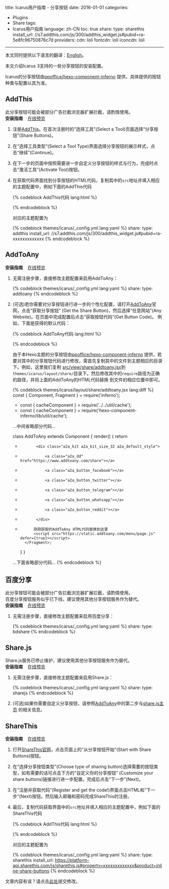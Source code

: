 title: Icarus用户指南 - 分享按钮
date: 2016-01-01
categories:
- Plugins
- Share
tags:
- Icarus用户指南
language: zh-CN
toc: true
share:
    type: sharethis
    install_url: //s7.addthis.com/js/300/addthis_widget.js#pubid=ra-5e8fc96750876c7d
providers:
    cdn: loli
    fontcdn: loli
    iconcdn: loli
---

<div class="notification is-success is-size-6">
本文同时提供以下语言的翻译：<a href="{% post_path en/Share-Buttons %}">English</a>。
</div>

本文介绍Icarus 3支持的一些分享按钮的安装配置。

<!-- more -->


<div class="notification is-link is-size-6">

Icarus的分享按钮由[ppoffice/hexo-component-inferno](https://github.com/ppoffice/hexo-component-inferno)
提供，具体提供的按钮种类与配置以其为准。

</div>

<style>
.content ol:not([type]) {
    list-style-type: simp-chinese-informal;
}
</style>


## AddThis

<div class="notification is-warning is-size-6">
此分享按钮可能会被部分广告拦截浏览器扩展拦截，请酌情使用。
</div>

<div>
<strong>安装指南</strong>
<a class="tag is-success" style="margin-left:.8em" href="{% post_path demo/share/AddThis %}">在线预览</a>
</div>

1. 注册[AddThis](https://www.addthis.com/)。在首次注册时的“选择工具”(Select a Tool)页面选择“分享按钮”(Share Buttons)。

2. 在“选择工具类型”(Select a Tool Type)界面选择分享按钮的展示样式，点击“继续”(Continue)。

3. 在下一步的页面中按照需要进一步自定义分享按钮的样式与行为，完成时点击“激活工具”(Activate Tool)按钮。

4. 在获取代码界面找到分享按钮的HTML代码，复制其中的`src`地址并填入相应的主题配置中，例如下面的AddThis代码

    {% codeblock AddThis代码 lang:html %}
    <!-- Go to www.addthis.com/dashboard to customize your tools -->
    <script type="text/javascript" src="//s7.addthis.com/js/300/addthis_widget.js#pubid=ra-xxxxxxxxxxxxx"></script>
    {% endcodeblock %}

    对应的主题配置为

    {% codeblock themes/icarus/_config.yml lang:yaml %}
    share:
        type: addthis
        install_url: //s7.addthis.com/js/300/addthis_widget.js#pubid=ra-xxxxxxxxxxxxx
    {% endcodeblock %}


## AddToAny

<div>
<strong>安装指南</strong>
<a class="tag is-success" style="margin-left:.8em" href="{% post_path demo/share/AddToAny %}">在线预览</a>
</div>

1. 无需注册步骤，直接修改主题配置来启用AddToAny：

    {% codeblock themes/icarus/_config.yml lang:yaml %}
    share:
        type: addtoany
    {% endcodeblock %}

2. (可选)若你需要对分享按钮进行进一步的个性化配置，请打开[AddToAny](https://www.addtoany.com/)官网，点击“获取分享按钮”
   (Get the Share Button)，然后选择“任意网站”(Any Website)。在页面中完成配置后点击“获取按钮代码”(Get Button Code)。
   例如，下面是获得的默认代码：

    {% codeblock AddToAny代码 lang:html %}
    <!-- AddToAny BEGIN -->
    <div class="a2a_kit a2a_kit_size_32 a2a_default_style">
    <a class="a2a_dd" href="https://www.addtoany.com/share"></a>
    <a class="a2a_button_facebook"></a>
    <a class="a2a_button_twitter"></a>
    <a class="a2a_button_email"></a>
    </div>
    <script async src="https://static.addtoany.com/menu/page.js"></script>
    <!-- AddToAny END -->
    {% endcodeblock %}

    由于本Hexo主题的分享按钮由[ppoffice/hexo-component-inferno](https://github.com/ppoffice/hexo-component-inferno)
    提供，若要对其中的分享按钮代码进行修改，需首先复制其中的文件到主题相应的目录下。例如，这里我们复制
    [src/view/share/addtoany.jsx](https://github.com/ppoffice/hexo-component-inferno/blob/0.2.2/src/view/share/addtoany.jsx)到`themes/icarus/layout/share/`目录下。然后修改其中的`require`路径为正确的路径，并将上面的AddToAny的HTML代码替换
    到文件的相应位置中即可。

    {% codeblock themes/icarus/layout/share/addtoany.jsx lang:diff %}
    const { Component, Fragment } = require('inferno');
    - const { cacheComponent } = require('../../util/cache');
    + const { cacheComponent } = require('hexo-component-inferno/lib/util/cache');

    ...中间省略部分代码...

    class AddToAny extends Component {
        render() {
            return <Fragment>
    -            <div class="a2a_kit a2a_kit_size_32 a2a_default_style">
    -                <a class="a2a_dd" href="https://www.addtoany.com/share"></a>
    -                <a class="a2a_button_facebook"></a>
    -                <a class="a2a_button_twitter"></a>
    -                <a class="a2a_button_telegram"></a>
    -                <a class="a2a_button_whatsapp"></a>
    -                <a class="a2a_button_reddit"></a>
    -            </div>
    +           刚刚获取的AddToAny HTML代码替换到这里
                <script src="https://static.addtoany.com/menu/page.js" defer={true}></script>
            </Fragment>;
        }
    }

    ...下面省略部分代码...
    {% endcodeblock %}


## 百度分享

<div class="notification is-warning is-size-6">
此分享按钮可能会被部分广告拦截浏览器扩展拦截，请酌情使用。
</div>

<div class="notification is-warning is-size-6">
百度分享按钮服务似乎已下线，建议使用其他分享按钮服务作为替代。
</div>

<div>
<strong>安装指南</strong>
<a class="tag is-success" style="margin-left:.8em" href="{% post_path demo/share/BaiduShare %}">在线预览</a>
</div>

1. 无需注册步骤，直接修改主题配置来启用百度分享：

    {% codeblock themes/icarus/_config.yml lang:yaml %}
    share:
        type: bdshare
    {% endcodeblock %}


## Share.js

<div class="notification is-warning is-size-6">
Share.js服务已停止维护，建议使用其他分享按钮服务作为替代。
</div>

<div>
<strong>安装指南</strong>
<a class="tag is-success" style="margin-left:.8em" href="{% post_path demo/share/Sharejs %}">在线预览</a>
</div>

1. 无需注册步骤，直接修改主题配置来启用Share.js：

    {% codeblock themes/icarus/_config.yml lang:yaml %}
    share:
        type: sharejs
    {% endcodeblock %}

2. (可选)如果你需要自定义分享按钮，请参照[AddToAny](#AddToAny)中的第二步与[share.js主页](https://github.com/overtrue/share.js)
   的相关信息。


## ShareThis

<div>
<strong>安装指南</strong>
<a class="tag is-success" style="margin-left:.8em" href="{% post_path demo/share/ShareThis %}">在线预览</a>
</div>

1. 打开[ShareThis官网](https://sharethis.com/)，点击页面上的“从分享按钮开始”(Start with Share Buttons)按钮。

2. 在“选择分享按钮类型”(Choose type of sharing button)选择需要的按钮类型，如有需要的话可点击下方的“自定义你的分享按钮”
   (Customize your share buttons)链接进行进一步配置。完成后点击“下一步”(Next)。

3. 在“注册并获取代码”(Register and get the code!)界面点击HTML和“下一步”(Next)按钮。然后输入邮箱和密码完成ShareThis的注册。

4. 最后，复制代码获取界面中的`src`地址并填入相应的主题配置中，例如下面的ShareThis代码

    {% codeblock AddThis代码 lang:html %}
    <script type="text/javascript" src="https://platform-api.sharethis.com/js/sharethis.js#property=xxxxxxxxxxxxx&product=inline-share-buttons" async="async"></script>
    {% endcodeblock %}

    对应的主题配置为

    {% codeblock themes/icarus/_config.yml lang:yaml %}
    share:
        type: sharethis
        install_url: https://platform-api.sharethis.com/js/sharethis.js#property=xxxxxxxxxxxxx&product=inline-share-buttons
    {% endcodeblock %}


<div class="notification is-warning is-size-6">
文章内容有误？请点击<a href="https://github.com/ppoffice/hexo-theme-icarus/edit/site/source/_posts/zh-CN/Share-Buttons.md">此处</a>提交修改。
</div>

